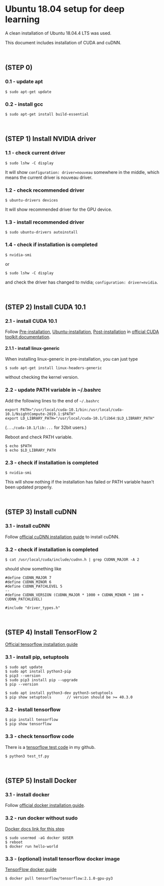 # Ubuntu 18.04 setup for deep learning

A clean installation of Ubuntu 18.04.4 LTS was used.

This document includes installation of CUDA and cuDNN.

<br>

## (STEP 0)

### 0.1 - update apt

```$ sudo apt-get update```

### 0.2 - install gcc

```$ sudo apt-get install build-essential```

<br>

## (STEP 1) Install NVIDIA driver

### 1.1 - check current driver

```$ sudo lshw -C display```

It will show ```configuration: driver=nouveau``` somewhere in the middle, which means the current driver is nouveau driver.

### 1.2 - check recommended driver

```$ ubuntu-drivers devices```

It will show recommended driver for the GPU device.

### 1.3 - install recommended driver

```$ sudo ubuntu-drivers autoinstall```

### 1.4 - check if installation is completed

```$ nvidia-smi```

or

```$ sudo lshw -C display```

and check the driver has changed to nvidia; ```configuration: driver=nvidia```.

<br>

## (STEP 2) Install CUDA 10.1

### 2.1 - install CUDA 10.1

Follow [Pre-installation](https://docs.nvidia.com/cuda/cuda-installation-guide-linux/index.html#pre-installation-actions), [Ubuntu-installation](https://docs.nvidia.com/cuda/cuda-installation-guide-linux/index.html#ubuntu-installation), [Post-installation](https://docs.nvidia.com/cuda/cuda-installation-guide-linux/index.html#post-installation-actions) in [official CUDA toolkit documentation](https://docs.nvidia.com/cuda/cuda-installation-guide-linux/index.html).

#### 2.1.1 - install linux-generic

When installing linux-generic in pre-installation, you can just type

```$ sudo apt-get install linux-headers-generic```

without checking the kernel version.

### 2.2 - update PATH variable in ~/.bashrc

Add the following lines to the end of ```~/.bashrc```

```
export PATH="/usr/local/cuda-10.1/bin:/usr/local/cuda-10.1/NsightCompute-2019.1:$PATH"
export LD_LIBRARY_PATH="/usr/local/cuda-10.1/lib64:$LD_LIBRARY_PATH"
```

(```.../cuda-10.1/lib:...``` for 32bit users.)

Reboot and check PATH variable.

```
$ echo $PATH
$ echo $LD_LIBRARY_PATH
```

### 2.3 - check if installation is completed

```$ nvidia-smi```

This will show nothing if the installation has failed or PATH variable hasn't been updated properly.

<br>

## (STEP 3) Install cuDNN

### 3.1 - install cuDNN

Follow [official cuDNN installation guide](https://docs.nvidia.com/deeplearning/sdk/cudnn-install/index.html) to install cuDNN.

### 3.2 - check if installation is completed

```$ cat /usr/local/cuda/include/cudnn.h | grep CUDNN_MAJOR -A 2```

should show something like

```
#define CUDNN_MAJOR 7
#define CUDNN_MINOR 6
#define CUDNN_PATCHLEVEL 5
--
#define CUDNN_VERSION (CUDNN_MAJOR * 1000 + CUDNN_MINOR * 100 + CUDNN_PATCHLEVEL)

#include "driver_types.h"
```

<br>

## (STEP 4) Install TensorFlow 2

[Official tensorflow installation guide](https://www.tensorflow.org/install)

### 3.1 - install pip, setuptools

```
$ sudo apt update
$ sudo apt install python3-pip
$ pip3 --version
$ sudo pip3 install pip --upgrade
$ pip --version

$ sudo apt install python3-dev python3-setuptools
$ pip show setuptools		// version should be >= 40.3.0
```

### 3.2 - install tensorflow

```
$ pip install tensorflow
$ pip show tensorflow
```

### 3.3 - check tensorflow code

There is a [tensorflow test code](https://github.com/KwanghyunOn/Memo/blob/master/test_tf.py) in my github.

```
$ python3 test_tf.py
```

<br>

## (STEP 5) Install Docker

### 3.1 - install docker

Follow [official docker installation guide](https://docs.docker.com/install/linux/docker-ce/ubuntu/).

### 3.2 - run docker without sudo

[Docker docs link for this step](https://docs.docker.com/install/linux/linux-postinstall/#manage-docker-as-a-non-root-user)

```
$ sudo usermod -aG docker $USER
$ reboot
$ docker run hello-world
```

### 3.3 - (optional) install tensorflow docker image

[TensorFlow docker guide](https://www.tensorflow.org/install/docker?hl=ko)

```
$ docker pull tensorflow/tensorflow:2.1.0-gpu-py3
```

<br>

